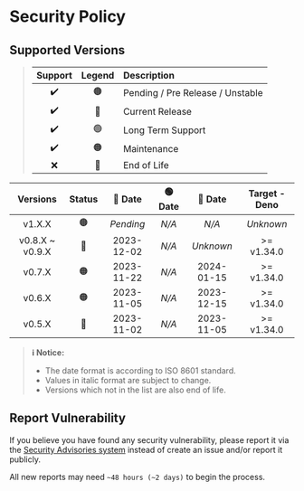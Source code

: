 # Security Policy

## Supported Versions

> | **Support** | **Legend** | **Description** |
> |:-:|:-:|:--|
> | ✔️ | 🟤 | Pending / Pre Release / Unstable |
> | ✔️ | 🔵 | Current Release |
> | ✔️ | 🟢 | Long Term Support |
> | ✔️ | 🟠 | Maintenance |
> | ❌ | 🔴 | End of Life |

| **Versions** | **Status** | **🔵 Date** | **🟢 Date** | **🔴 Date** | **Target - Deno** |
|:-:|:-:|:-:|:-:|:-:|:-:|
| v1.X.X | 🟤 | *Pending* | *N/A* | *N/A* | *Unknown* |
| v0.8.X \~ v0.9.X | 🔵 | 2023-12-02 | *N/A* | *Unknown* | >= v1.34.0 |
| v0.7.X | 🟠 | 2023-11-22 | *N/A* | 2024-01-15 | >= v1.34.0 |
| v0.6.X | 🟠 | 2023-11-05 | *N/A* | 2023-12-15 | >= v1.34.0 |
| v0.5.X | 🔴 | 2023-11-02 | *N/A* | 2023-11-05 | >= v1.34.0 |

> **ℹ️ Notice:**
>
> - The date format is according to ISO 8601 standard.
> - Values in italic format are subject to change.
> - Versions which not in the list are also end of life.

## Report Vulnerability

If you believe you have found any security vulnerability, please report it via the [Security Advisories system](https://github.com/hugoalh-studio/advanced-determine-deno/security/advisories/new) instead of create an issue and/or report it publicly.

All new reports may need `~48 hours (~2 days)` to begin the process.
